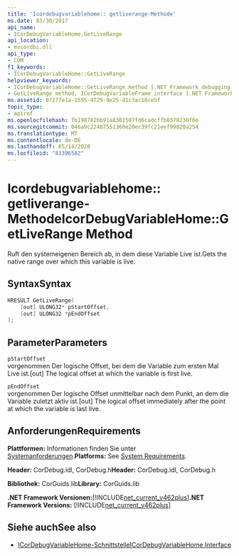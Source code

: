 ```yaml
---
title: 'Icordebugvariablehome:: getliverange-Methode'
ms.date: 03/30/2017
api_name:
- ICorDebugVariableHome.GetLiveRange
api_location:
- mscordbi.dll
api_type:
- COM
f1_keywords:
- ICorDebugVariableHome::GetLiveRange
helpviewer_keywords:
- ICorDebugVariableHome::GetLiveRange method [.NET Framework debugging]
- GetLiveRange method, ICorDebugVariableFrame interface [.NET Framework debugging]
ms.assetid: 87277e1a-1595-4729-9e25-d1c3ac18ce5f
topic_type:
- apiref
ms.openlocfilehash: fb198782bb91a8301507fd6cadcffb0378230f0e
ms.sourcegitcommit: 046a9c22487551360e20ec39fc21eef99820a254
ms.translationtype: MT
ms.contentlocale: de-DE
ms.lasthandoff: 05/14/2020
ms.locfileid: "83396582"
---
```

# <a name="icordebugvariablehomegetliverange-method"></a><span data-ttu-id="d2a12-102">Icordebugvariablehome:: getliverange-Methode</span><span class="sxs-lookup"><span data-stu-id="d2a12-102">IcorDebugVariableHome::GetLiveRange Method</span></span>
<span data-ttu-id="d2a12-103">Ruft den systemeigenen Bereich ab, in dem diese Variable Live ist.</span><span class="sxs-lookup"><span data-stu-id="d2a12-103">Gets the native range over which this variable is live.</span></span>  
  
## <a name="syntax"></a><span data-ttu-id="d2a12-104">Syntax</span><span class="sxs-lookup"><span data-stu-id="d2a12-104">Syntax</span></span>  
  
```cpp  
HRESULT GetLiveRange(  
    [out] ULONG32* pStartOffset,  
    [out] ULONG32 *pEndOffset  
);  
```  
  
## <a name="parameters"></a><span data-ttu-id="d2a12-105">Parameter</span><span class="sxs-lookup"><span data-stu-id="d2a12-105">Parameters</span></span>  
 `pStartOffset`  
 <span data-ttu-id="d2a12-106">vorgenommen Der logische Offset, bei dem die Variable zum ersten Mal Live ist.</span><span class="sxs-lookup"><span data-stu-id="d2a12-106">[out] The logical offset at which the variable is first live.</span></span>  
  
 `pEndOffset`  
 <span data-ttu-id="d2a12-107">vorgenommen Der logische Offset unmittelbar nach dem Punkt, an dem die Variable zuletzt aktiv ist.</span><span class="sxs-lookup"><span data-stu-id="d2a12-107">[out] The logical offset immediately after the point at which the variable is last live.</span></span>  
  
## <a name="requirements"></a><span data-ttu-id="d2a12-108">Anforderungen</span><span class="sxs-lookup"><span data-stu-id="d2a12-108">Requirements</span></span>  
 <span data-ttu-id="d2a12-109">**Plattformen:** Informationen finden Sie unter [Systemanforderungen](../../get-started/system-requirements.md).</span><span class="sxs-lookup"><span data-stu-id="d2a12-109">**Platforms:** See [System Requirements](../../get-started/system-requirements.md).</span></span>  
  
 <span data-ttu-id="d2a12-110">**Header:** CorDebug.idl, CorDebug.h</span><span class="sxs-lookup"><span data-stu-id="d2a12-110">**Header:** CorDebug.idl, CorDebug.h</span></span>  
  
 <span data-ttu-id="d2a12-111">**Bibliothek:** CorGuids.lib</span><span class="sxs-lookup"><span data-stu-id="d2a12-111">**Library:** CorGuids.lib</span></span>  
  
 <span data-ttu-id="d2a12-112">**.NET Framework Versionen:**[!INCLUDE[net_current_v462plus](../../../../includes/net-current-v462plus-md.md)]</span><span class="sxs-lookup"><span data-stu-id="d2a12-112">**.NET Framework Versions:** [!INCLUDE[net_current_v462plus](../../../../includes/net-current-v462plus-md.md)]</span></span>  
  
## <a name="see-also"></a><span data-ttu-id="d2a12-113">Siehe auch</span><span class="sxs-lookup"><span data-stu-id="d2a12-113">See also</span></span>

- [<span data-ttu-id="d2a12-114">ICorDebugVariableHome-Schnittstelle</span><span class="sxs-lookup"><span data-stu-id="d2a12-114">ICorDebugVariableHome Interface</span></span>](icordebugvariablehome-interface.md)

